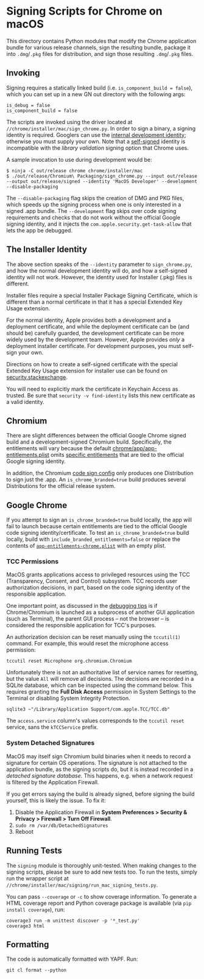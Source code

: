 # Signing Scripts for Chrome on macOS

This directory contains Python modules that modify the Chrome application bundle
for various release channels, sign the resulting bundle, package it into
`.dmg`/`.pkg` files for distribution, and sign those resulting `.dmg`/`.pkg`
files.

## Invoking

Signing requires a statically linked build (i.e. `is_component_build = false`),
which you can set up in a new GN out directory with the following args:

    is_debug = false
    is_component_build = false

The scripts are invoked using the driver located at
`//chrome/installer/mac/sign_chrome.py`. In order to sign a binary, a signing
identity is required. Googlers can use the [internal development
identity](https://goto.google.com/ioscerts); otherwise you must supply your
own. Note that a
[self-signed](https://developer.apple.com/library/archive/documentation/Security/Conceptual/CodeSigningGuide/Procedures/Procedures.html)
identity is incompatible with the _library validation_ signing option that
Chrome uses.

A sample invocation to use during development would be:

    $ ninja -C out/release chrome chrome/installer/mac
    $ ./out/release/Chromium\ Packaging/sign_chrome.py --input out/release --output out/release/signed --identity 'MacOS Developer' --development --disable-packaging

The `--disable-packaging` flag skips the creation of DMG and PKG files, which
speeds up the signing process when one is only interested in a signed .app
bundle. The `--development` flag skips over code signing requirements and checks
that do not work without the official Google signing identity, and it injects
the `com.apple.security.get-task-allow` that lets the app be debugged.

## The Installer Identity

The above section speaks of the `--identity` parameter to `sign_chrome.py`, and
how the normal development identity will do, and how a self-signed identity will
not work. However, the identity used for Installer (.pkg) files is different.

Installer files require a special Installer Package Signing Certificate, which
is different than a normal certificate in that it has a special Extended Key
Usage extension.

For the normal identity, Apple provides both a development and a deployment
certificate, and while the deployment certificate can be (and should be)
carefully guarded, the development certificate can be more widely used by the
development team. However, Apple provides _only_ a deployment installer
certificate. For development purposes, you must self-sign your own.

Directions on how to create a self-signed certificate with the special Extended
Key Usage extension for installer use can be found on
[security.stackexchange](https://security.stackexchange.com/a/47908).

You will need to explicitly mark the certificate in Keychain Access as trusted.
Be sure that `security -v find-identity` lists this new certificate as a valid
identity.

## Chromium

There are slight differences between the official Google Chrome signed build and
a development-signed Chromium build. Specifically, the entitlements will vary
because the default
[chrome/app/app-entitlements.plist](../../../app/app-entitlements.plist) omits
[specific entitlements](../../../app/app-entitlements-chrome.plist) that are
tied to the official Google signing identity.

In addition, the Chromium [code sign
config](https://cs.chromium.org/chromium/src/chrome/installer/mac/signing/chromium_config.py)
only produces one Distribution to sign just the .app. An
`is_chrome_branded=true` build produces several Distributions for the official
release system.

## Google Chrome

If you attempt to sign an `is_chrome_branded=true` build locally, the app will
fail to launch because certain entitlements are tied to the official Google code
signing identity/certificate. To test an `is_chrome_branded=true` build locally,
build with `include_branded_entitlements=false` or replace the contents of
[`app-entitlements-chrome.plist`](../../../app/app-entitlements-chrome.plist)
with an empty plist.

### TCC Permissions

MacOS grants applications access to privileged resources using the TCC
(Transparency, Consent, and Control) subsystem. TCC records user authorization
decisions, in part, based on the code signing identity of the responsible
application.

One important point, as discussed in the [debugging
tips](../../../../docs/mac/debugging.md#system-permission-prompts_transparency_consent_and-control-tcc)
is if Chrome/Chromium is launched as a subprocess of another GUI application
(such as Terminal), the parent GUI process – not the browser – is considered the
responsible application for TCC's purposes.

An authorization decision can be reset manually using the `tccutil(1)` command.
For example, this would reset the microphone access permission:

    tccutil reset Microphone org.chromium.Chromium

Unfortunately there is not an authoritative list of service names for resetting,
but the value `All` will remove all decisions. The decisions are recorded in a
SQLite database, which can be inspected using the command below. This requires
granting the **Full Disk Access** permission in System Settings to the Terminal
or disabling System Integrity Protection.

    sqlite3 ~"/Library/Application Support/com.apple.TCC/TCC.db"

The `access.service` column's values corresponds to the `tccutil reset` service,
sans the `kTCCService` prefix.

### System Detached Signatures

MacOS may itself sign Chromium build binaries when it needs to record a
signature for certain OS operations. The signature is not attached to the
application bundle, as the signing scripts do, but it is instead recorded in a
_detached signature database_. This happens, e.g. when a network request
is filtered by the Application Firewall.

If you get errors saying the build is already signed, before signing the build
yourself, this is likely the issue. To fix it:

1. Disable the Application Firewall in **System Preferences > Security &
    Privacy > Firewall > Turn Off Firewall**.
2. `sudo rm /var/db/DetachedSignatures`
3. Reboot

## Running Tests

The `signing` module is thoroughly unit-tested. When making changes to the
signing scripts, please be sure to add new tests too. To run the tests, simply
run the wrapper script at
`//chrome/installer/mac/signing/run_mac_signing_tests.py`.

You can pass `--coverage` or `-c` to show coverage information. To generate a
HTML coverage report and Python coverage package is available (via `pip install
coverage`), run:

    coverage3 run -m unittest discover -p '*_test.py'
    coverage3 html

## Formatting

The code is automatically formatted with YAPF. Run:

    git cl format --python
